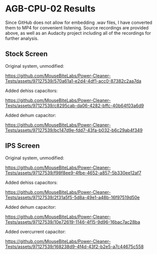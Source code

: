 # AGB-CPU-02 Results

Since GitHub does not allow for embedding .wav files, I have converted them to MP4 for convenient listening. Source recordings are provided above, as well as an Audacity project including all of the recordings for further analysis.

## Stock Screen

Original system, unmodified: 

https://github.com/MouseBiteLabs/Power-Cleaner-Tests/assets/97127539/570a61a1-e2d4-4df1-acc0-87382c2aa7da

Added dehiss capacitors:

https://github.com/MouseBiteLabs/Power-Cleaner-Tests/assets/97127539/c8295cab-da06-4282-bffc-40b64f03a6d9

Added dehum capacitor:

https://github.com/MouseBiteLabs/Power-Cleaner-Tests/assets/97127539/bc147d9e-fdd7-43fa-b032-b6c29ab4f349

## IPS Screen

Original system, unmodified:

https://github.com/MouseBiteLabs/Power-Cleaner-Tests/assets/97127539/f98f8ee9-4fbe-4652-a857-5b330ee12af7

Added dehiss capacitors:

https://github.com/MouseBiteLabs/Power-Cleaner-Tests/assets/97127539/2f31a5f5-5d8a-49e1-a48b-16f97519d50e

Added dehum capacitor:

https://github.com/MouseBiteLabs/Power-Cleaner-Tests/assets/97127539/10e72619-1146-4f15-9d96-16bac7ac28ba

Added overcurrent capacitor:

https://github.com/MouseBiteLabs/Power-Cleaner-Tests/assets/97127539/168238d9-4f4d-43f2-b2e5-a7c44675c558
